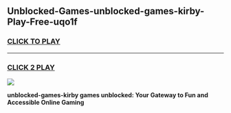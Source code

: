 
## Unblocked-Games-unblocked-games-kirby-Play-Free-uqo1f
<h3>
<a href="https://premium76.site?title=unblocked-games-kirby&ref=19M">CLICK TO PLAY</a></h3>
<hr>

<h3>
<a href="https://premium76.site?title=unblocked-games-kirby&ref=19M">CLICK 2 PLAY</a>
  
</h3>

<a href="https://premium76.site?title=unblocked-games-kirby&ref=19M"><img src="https://clearcache.store/games.png"></a>


**unblocked-games-kirby games unblocked: Your Gateway to Fun and Accessible Online Gaming**
